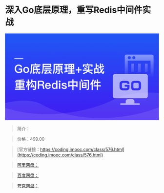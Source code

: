 # 深入Go底层原理，重写Redis中间件实战

![img](../../assets/627a10db09faa69d00000000.png)

> 简介：

> 价格：499.00

> [官方链接：https://coding.imooc.com/class/576.html](https://coding.imooc.com/class/576.html)

> [阿里网盘：]()

> [百度网盘：]()

> [夸克网盘：]()
